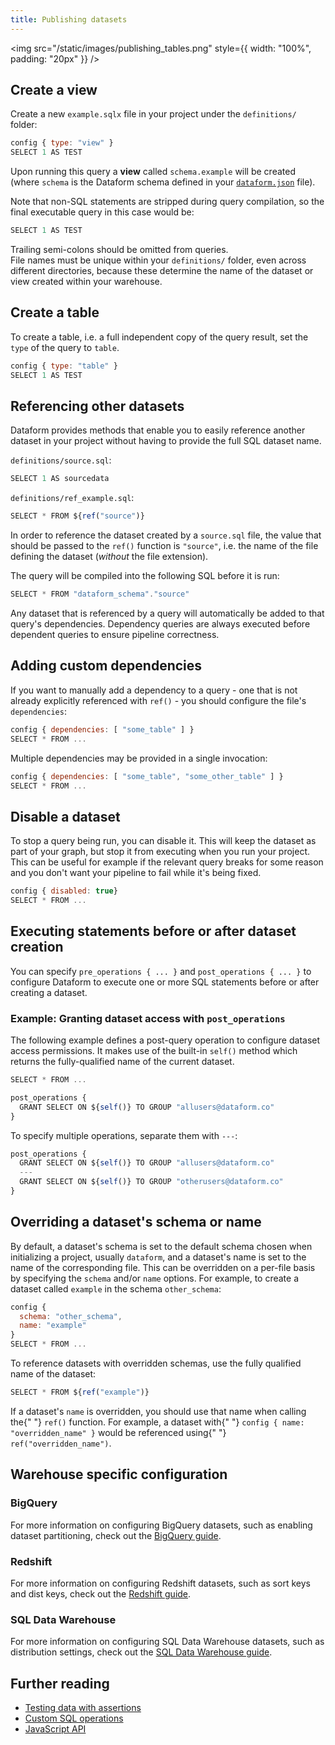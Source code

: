 ```yaml
---
title: Publishing datasets
---
```


<img src="/static/images/publishing_tables.png" style={{ width: "100%", padding: "20px" }} />

## Create a view

Create a new `example.sqlx` file in your project under the `definitions/` folder:

```js
config { type: "view" }
SELECT 1 AS TEST
```

Upon running this query a **view** called `schema.example` will be created (where `schema` is the Dataform schema defined in your [`dataform.json`](configuration#dataform.json) file).

Note that non-SQL statements are stripped during query compilation, so the final executable query in this case would be:

```js
SELECT 1 AS TEST
```

<div className="bp3-callout bp3-icon-info-sign bp3-intent-warning" markdown="1">
  Trailing semi-colons should be omitted from queries.
</div>

<div className="bp3-callout bp3-icon-info-sign bp3-intent-warning" markdown="1">
  File names must be unique within your <code>definitions/</code> folder, even across different
  directories, because these determine the name of the dataset or view created within your
  warehouse.
</div>

## Create a table

To create a table, i.e. a full independent copy of the query result, set the `type` of the query to `table`.

```js
config { type: "table" }
SELECT 1 AS TEST
```

## Referencing other datasets

Dataform provides methods that enable you to easily reference another dataset in your project without having to provide the full SQL dataset name.

`definitions/source.sql`:

```js
SELECT 1 AS sourcedata
```

`definitions/ref_example.sql`:

```js
SELECT * FROM ${ref("source")}
```

In order to reference the dataset created by a `source.sql` file, the value that should be passed to the `ref()` function is `"source"`, i.e. the name of the file defining the dataset (_without_ the file extension).

The query will be compiled into the following SQL before it is run:

```js
SELECT * FROM "dataform_schema"."source"
```

Any dataset that is referenced by a query will automatically be added to that query's dependencies. Dependency queries are always executed before dependent queries to ensure pipeline correctness.

## Adding custom dependencies

If you want to manually add a dependency to a query - one that is not already explicitly referenced with `ref()` - you should configure the file's `dependencies`:

```js
config { dependencies: [ "some_table" ] }
SELECT * FROM ...
```

Multiple dependencies may be provided in a single invocation:

```js
config { dependencies: [ "some_table", "some_other_table" ] }
SELECT * FROM ...
```

## Disable a dataset

To stop a query being run, you can disable it. This will keep the dataset as part of your graph, but stop it from executing when you run your project.
This can be useful for example if the relevant query breaks for some reason and you don't want your pipeline to fail while it's being fixed.

```js
config { disabled: true}
SELECT * FROM ...
```

## Executing statements before or after dataset creation

You can specify `pre_operations { ... }` and `post_operations { ... }` to configure Dataform to execute one or more SQL statements before or after creating a dataset.

### Example: Granting dataset access with `post_operations`

The following example defines a post-query operation to configure dataset access permissions. It makes use of the built-in `self()` method which returns the fully-qualified name of the current dataset.

```js
SELECT * FROM ...

post_operations {
  GRANT SELECT ON ${self()} TO GROUP "allusers@dataform.co"
}
```

To specify multiple operations, separate them with `---`:

```js
post_operations {
  GRANT SELECT ON ${self()} TO GROUP "allusers@dataform.co"
  ---
  GRANT SELECT ON ${self()} TO GROUP "otherusers@dataform.co"
}
```

## Overriding a dataset's schema or name

By default, a dataset's schema is set to the default schema chosen when initializing a project, usually `dataform`, and a dataset's name is set to the name of the corresponding file.
This can be overridden on a per-file basis by specifying the `schema` and/or `name` options. For example, to create a dataset called `example` in the schema `other_schema`:

```js
config {
  schema: "other_schema",
  name: "example"
}
SELECT * FROM ...
```

To reference datasets with overridden schemas, use the fully qualified name of the dataset:

```js
SELECT * FROM ${ref("example")}
```

<div className="bp3-callout bp3-icon-info-sign bp3-intent-warning" markdown="1">
  If a dataset's <code>name</code> is overridden, you should use that name when calling the{" "}
  <code>ref()</code> function. For example, a dataset with{" "}
  <code>config &#123; name: "overridden_name" &#125;</code> would be referenced using{" "}
  <code>ref("overridden_name")</code>.
</div>

## Warehouse specific configuration

### BigQuery

For more information on configuring BigQuery datasets, such as enabling dataset partitioning, check out the [BigQuery guide](warehouses/bigquery).

### Redshift

For more information on configuring Redshift datasets, such as sort keys and dist keys, check out the [Redshift guide](warehouses/redshift).

### SQL Data Warehouse

For more information on configuring SQL Data Warehouse datasets, such as distribution settings, check out the [SQL Data Warehouse guide](warehouses/sqldatawarehouse).

## Further reading

- [Testing data with assertions](assertions)
- [Custom SQL operations](operations)
- [JavaScript API](js-api)
